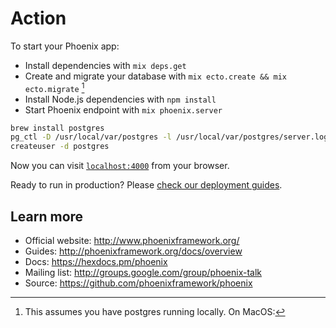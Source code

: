 # Action

To start your Phoenix app:

  * Install dependencies with `mix deps.get`
  * Create and migrate your database with `mix ecto.create && mix ecto.migrate` [^postgres]
  * Install Node.js dependencies with `npm install`
  * Start Phoenix endpoint with `mix phoenix.server`

[^postgres]: This assumes you have postgres running locally. On MacOS:

```bash
brew install postgres
pg_ctl -D /usr/local/var/postgres -l /usr/local/var/postgres/server.log start
createuser -d postgres
```

Now you can visit [`localhost:4000`](http://localhost:4000) from your browser.

Ready to run in production? Please [check our deployment guides](http://www.phoenixframework.org/docs/deployment).

## Learn more

  * Official website: http://www.phoenixframework.org/
  * Guides: http://phoenixframework.org/docs/overview
  * Docs: https://hexdocs.pm/phoenix
  * Mailing list: http://groups.google.com/group/phoenix-talk
  * Source: https://github.com/phoenixframework/phoenix
